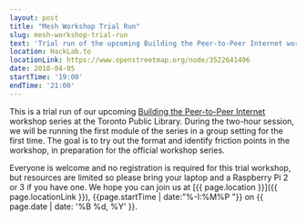 ```yaml
---
layout: post
title: "Mesh Workshop Trial Run"
slug: mesh-workshop-trial-run
text: 'Trial run of the upcoming Building the Peer-to-Peer Internet workshop'
location: HackLab.to
locationLink: https://www.openstreetmap.org/node/3522641496
date: 2018-04-05
startTime: '19:00'
endTime: '21:00'
---
```


This is a trial run of our upcoming [Building the Peer-to-Peer Internet](https://tomesh.net/peer-to-peer-internet/) workshop series at the Toronto Public Library. During the two-hour session, we will be running the first module of the series in a group setting for the first time. The goal is to try out the format and identify friction points in the workshop, in preparation for the official workshop series.

Everyone is welcome and no registration is required for this trial workshop, but resources are limited so please bring your laptop and a Raspberry Pi 2 or 3 if you have one. We hope you can join us at [{{ page.location }}]({{ page.locationLink }}), {{page.startTime | date:"%-I:%M%P "}} on {{ page.date | date: '%B %d, %Y' }}.
